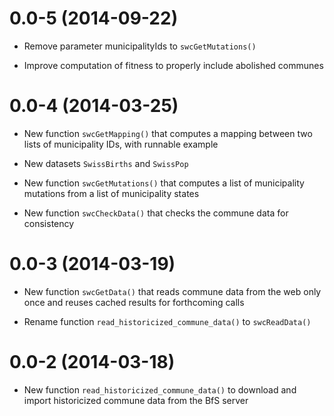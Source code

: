 0.0-5 (2014-09-22)
===

- Remove parameter municipalityIds to `swcGetMutations()`

- Improve computation of fitness to properly include abolished communes

0.0-4 (2014-03-25)
===

- New function `swcGetMapping()` that computes a mapping between two lists
  of municipality IDs, with runnable example

- New datasets `SwissBirths` and `SwissPop`

- New function `swcGetMutations()` that computes a list of municipality
  mutations from a list of municipality states

- New function `swcCheckData()` that checks the commune data for consistency

0.0-3 (2014-03-19)
===

- New function `swcGetData()` that reads commune data from
  the web only once and reuses cached results for forthcoming calls

- Rename function `read_historicized_commune_data()` to `swcReadData()`

0.0-2 (2014-03-18)
===

- New function `read_historicized_commune_data()` to download and import
  historicized commune data from the BfS server
